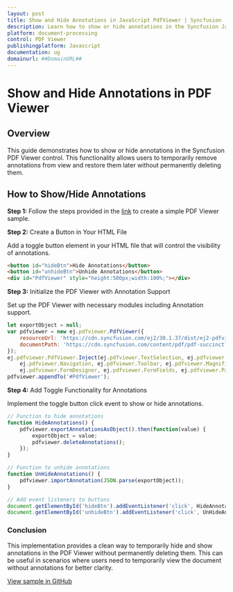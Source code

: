 ```yaml
---
layout: post
title: Show and Hide Annotations in JavaScript PdfViewer | Syncfusion
description: Learn how to show or hide annotations in the Syncfusion Javascript PdfViewer control of Syncfusion Essential JS 2 and more.
platform: document-processing
control: PDF Viewer
publishingplatform: Javascript
documentation: ug
domainurl: ##DomainURL##
---
```


# Show and Hide Annotations in PDF Viewer

## Overview

This guide demonstrates how to show or hide annotations in the Syncfusion PDF Viewer control. This functionality allows users to temporarily remove annotations from view and restore them later without permanently deleting them.

## How to Show/Hide Annotations

**Step 1:** Follow the steps provided in the [link](https://help.syncfusion.com/document-processing/pdf/pdf-viewer/javascript-es5/getting-started) to create a simple PDF Viewer sample.

**Step 2:** Create a Button in Your HTML File

Add a toggle button element in your HTML file that will control the visibility of annotations.

```html
<button id="hideBtn">Hide Annotations</button>
<button id="unhideBtn">Unhide Annotations</button>
<div id="PdfViewer" style="height:500px;width:100%;"></div>
```
**Step 3:** Initialize the PDF Viewer with Annotation Support

Set up the PDF Viewer with necessary modules including Annotation support.

```js
let exportObject = null;
var pdfviewer = new ej.pdfviewer.PdfViewer({
    resourceUrl: 'https://cdn.syncfusion.com/ej2/30.1.37/dist/ej2-pdfviewer-lib',
    documentPath: 'https://cdn.syncfusion.com/content/pdf/pdf-succinctly.pdf',
});
ej.pdfviewer.PdfViewer.Inject(ej.pdfviewer.TextSelection, ej.pdfviewer.TextSearch, ej.pdfviewer.Print,
    ej.pdfviewer.Navigation, ej.pdfviewer.Toolbar, ej.pdfviewer.Magnification, ej.pdfviewer.Annotation,
    ej.pdfviewer.FormDesigner, ej.pdfviewer.FormFields, ej.pdfviewer.PageOrganizer);
pdfviewer.appendTo('#PdfViewer');
```
**Step 4:** Add Toggle Functionality for Annotations

Implement the toggle button click event to show or hide annotations.

```js
// Function to hide annotations
function HideAnnotations() {
    pdfviewer.exportAnnotationsAsObject().then(function(value) {
        exportObject = value;
        pdfviewer.deleteAnnotations();
    });
}

// Function to unhide annotations
function UnHideAnnotations() {
    pdfviewer.importAnnotation(JSON.parse(exportObject));
}

// Add event listeners to buttons
document.getElementById('hideBtn').addEventListener('click', HideAnnotations);
document.getElementById('unhideBtn').addEventListener('click', UnHideAnnotations);
```
### Conclusion

This implementation provides a clean way to temporarily hide and show annotations in the PDF Viewer without permanently deleting them. This can be useful in scenarios where users need to temporarily view the document without annotations for better clarity.

[View sample in GitHub](https://github.com/SyncfusionExamples/javascript-pdf-viewer-examples/tree/master/How%20to)